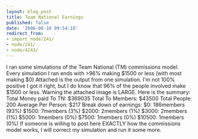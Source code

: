 ```yaml
---
layout: blog_post
title: Team National Earnings
published: false
date: '2006-08-10 09:54:18'
redirect_from:
- import_node/241/
- node/241/
- node/4243/
---
```


I ran some simulations of the Team National (TM) commissions model. Every simulation I ran ends with \>96% making $1500 or less (with most making $0) Attached is the output from one simulation. I'm not 100% positive I got it right, but I do know that 96% of the people involved make $1500 or less. Warning the attached image is LARGE. Here is the summary: Total Money paid To TN: $369035 Total To Members: $43500 Total People: 200 Average Per Person: $217 Break down of earnings: $0: 186members (93%) $1500: 7members (3%) $2000: 2members (1%) $3000: 2members (1%) $5000: 1members (0%) $7500: 1members (0%) $10500: 1members (0%) If someone is willing to post here EXACTLY how the commissions model works, I will correct my simulation and run it some more.
